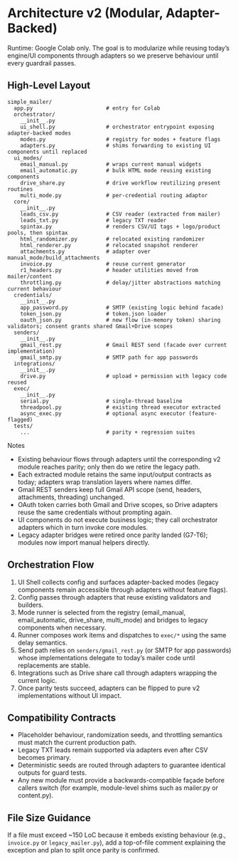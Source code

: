 ﻿# Architecture v2 (Modular, Adapter-Backed)

Runtime: Google Colab only. The goal is to modularize while reusing today’s engine/UI components through adapters so we preserve behaviour until every guardrail passes.

## High-Level Layout

```
simple_mailer/
  app.py                       # entry for Colab
  orchestrator/
    __init__.py
    ui_shell.py                # orchestrator entrypoint exposing adapter-backed modes
    modes.py                   # registry for modes + feature flags
    adapters.py                # shims forwarding to existing UI components until replaced
  ui_modes/
    email_manual.py            # wraps current manual widgets
    email_automatic.py         # bulk HTML mode reusing existing components
    drive_share.py             # drive workflow reutilizing present routines
    multi_mode.py              # per-credential routing adaptor
  core/
    __init__.py
    leads_csv.py               # CSV reader (extracted from mailer)
    leads_txt.py               # legacy TXT reader
    spintax.py                 # renders CSV/UI tags + logo/product pools, then spintax
    html_randomizer.py         # relocated existing randomizer
    html_renderer.py           # relocated snapshot renderer
    attachments.py             # adapter over manual_mode/build_attachments
    invoice.py                 # reuse current generator
    r1_headers.py              # header utilities moved from mailer/content
    throttling.py              # delay/jitter abstractions matching current behaviour
  credentials/
    __init__.py
    app_password.py            # SMTP (existing logic behind facade)
    token_json.py              # token.json loader
    oauth_json.py              # new flow (in-memory token) sharing validators; consent grants shared Gmail+Drive scopes
  senders/
    __init__.py
    gmail_rest.py              # Gmail REST send (facade over current implementation)
    gmail_smtp.py              # SMTP path for app passwords
  integrations/
    __init__.py
    drive.py                   # upload + permission with legacy code reused
  exec/
    __init__.py
    serial.py                  # single-thread baseline
    threadpool.py              # existing thread executor extracted
    async_exec.py              # optional async executor (feature-flagged)
  tests/
    ...                        # parity + regression suites
```

Notes
- Existing behaviour flows through adapters until the corresponding v2 module reaches parity; only then do we retire the legacy path.
- Each extracted module retains the same input/output contracts as today; adapters wrap translation layers where names differ.
- Gmail REST senders keep full Gmail API scope (send, headers, attachments, threading) unchanged.
- OAuth token carries both Gmail and Drive scopes, so Drive adapters reuse the same credentials without prompting again.
- UI components do not execute business logic; they call orchestrator adapters which in turn invoke core modules.
- Legacy adapter bridges were retired once parity landed (G7-T6); modules now import manual helpers directly.

## Orchestration Flow

1. UI Shell collects config and surfaces adapter-backed modes (legacy components remain accessible through adapters without feature flags).
2. Config passes through adapters that reuse existing validators and builders.
3. Mode runner is selected from the registry (email_manual, email_automatic, drive_share, multi_mode) and bridges to legacy components when necessary.
4. Runner composes work items and dispatches to `exec/*` using the same delay semantics.
5. Send path relies on `senders/gmail_rest.py` (or SMTP for app passwords) whose implementations delegate to today’s mailer code until replacements are stable.
6. Integrations such as Drive share call through adapters wrapping the current logic.
7. Once parity tests succeed, adapters can be flipped to pure v2 implementations without UI impact.

## Compatibility Contracts

- Placeholder behaviour, randomization seeds, and throttling semantics must match the current production path.
- Legacy TXT leads remain supported via adapters even after CSV becomes primary.
- Deterministic seeds are routed through adapters to guarantee identical outputs for guard tests.
- Any new module must provide a backwards-compatible façade before callers switch (for example, module-level shims such as mailer.py or content.py).

## File Size Guidance

If a file must exceed ~150 LoC because it embeds existing behaviour (e.g., `invoice.py` or `legacy_mailer.py`), add a top-of-file comment explaining the exception and plan to split once parity is confirmed.
